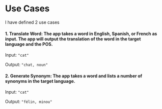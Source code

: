 # Use Cases

I have defined 2 use cases

#### 1. Translate Word: The app takes a word in English, Spanish, or French as input. The app will output the translation of the word in the target language and the POS.

Input: `"cat"`

Output: `"chat, noun"`

#### 2. Generate Synonym: The app takes a word and lists a number of synonyms in the target language.

Input: `"cat"`

Output: `"félin, minou"`